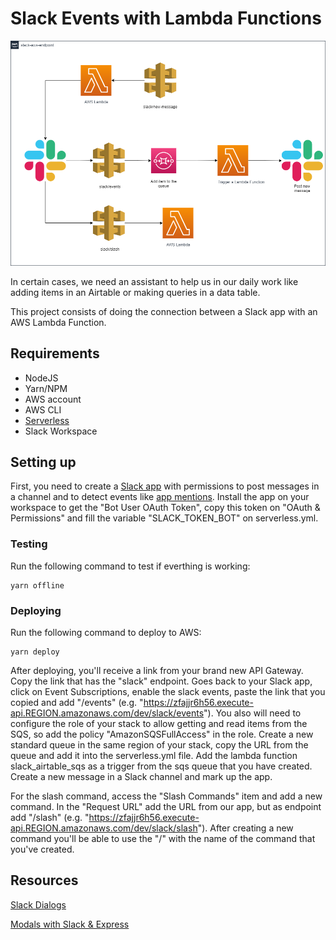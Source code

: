# Slack Events with Lambda Functions

![](images/architecture.png "Architecture")

In certain cases, we need an assistant to help us in our daily work like adding items in an Airtable or making queries in a data table.

This project consists of doing the connection between a Slack app with an AWS Lambda Function.

## Requirements
* NodeJS
* Yarn/NPM
* AWS account
* AWS CLI
* [Serverless](https://www.serverless.com/)
* Slack Workspace

## Setting up
First, you need to create a [Slack app](https://api.slack.com/start/overview) with permissions to post messages in a channel and to detect events like [app mentions](https://api.slack.com/events/app_mention). Install the app on your workspace to get the "Bot User OAuth Token", copy this token on "OAuth & Permissions" and fill the variable "SLACK_TOKEN_BOT" on serverless.yml.

### Testing
Run the following command to test if everthing is working:
```
yarn offline
```

### Deploying
Run the following command to deploy to AWS:
```
yarn deploy
```
After deploying, you'll receive a link from your brand new API Gateway. Copy the link that has the "slack" endpoint. Goes back to your Slack app, click on Event Subscriptions, enable the slack events, paste the link that you copied and add "/events" (e.g. "https://zfajjr6h56.execute-api.REGION.amazonaws.com/dev/slack/events"). You also will need to configure the role of your stack to allow getting and read items from the SQS, so add the policy "AmazonSQSFullAccess" in the role. Create a new standard queue in the same region of your stack, copy the URL from the queue and add it into the serverless.yml file. Add the lambda function slack_airtable_sqs as a trigger from the sqs queue that you have created. Create a new message in a Slack channel and mark up the app.

For the slash command, access the "Slash Commands" item and add a new command. In the "Request URL" add the URL from our app, but as endpoint add "/slash" (e.g. "https://zfajjr6h56.execute-api.REGION.amazonaws.com/dev/slack/slash"). After creating a new command you'll be able to use the "/" with the name of the command that you've created.

## Resources

[Slack Dialogs](https://api.slack.com/dialogs)

[Modals with Slack & Express](https://www.javascriptjanuary.com/blog/building-a-slack-app-with-express-and-the-node-sdk)